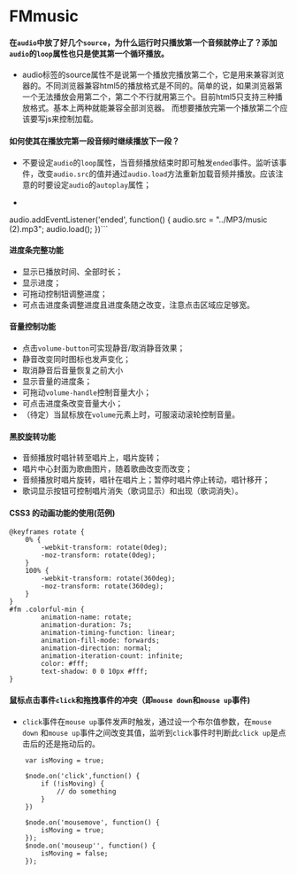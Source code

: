 # FMmusic


#### 在```audio```中放了好几个```source```，为什么运行时只播放第一个音频就停止了？添加```audio```的```loop```属性也只是使其第一个循环播放。
- audio标签的source属性不是说第一个播放完播放第二个，它是用来兼容浏览器的。不同浏览器兼容html5的播放格式是不同的。简单的说，如果浏览器第一个无法播放会用第二个，第二个不行就用第三个。目前html5只支持三种播放格式。基本上两种就能兼容全部浏览器。
  而想要播放完第一个播放第二个应该要写js来控制加载。
#### 如何使其在播放完第一段音频时继续播放下一段？
- 不要设定```audio```的```loop```属性，当音频播放结束时即可触发```ended```事件。监听该事件，改变```audio.src```的值并通过```audio.load```方法重新加载音频并播放。应该注意的时要设定```audio```的```autoplay```属性；
- ```
audio.addEventListener('ended', function() {
    audio.src = "../MP3/music (2).mp3";
    audio.load();
})```

#### 进度条完整功能
- 显示已播放时间、全部时长；
- 显示进度；
- 可拖动控制钮调整进度；
- 可点击进度条调整进度且进度条随之改变，注意点击区域应足够宽。

#### 音量控制功能
- 点击```volume-button```可实现静音/取消静音效果；
 - 静音改变同时图标也发声变化；
 - 取消静音后音量恢复之前大小
- 显示音量的进度条；
- 可拖动```volume-handle```控制音量大小；
- 可点击进度条改变音量大小；
- （待定）当鼠标放在```volume```元素上时，可服滚动滚轮控制音量。

#### 黑胶旋转功能
- 音频播放时唱针转至唱片上，唱片旋转；
- 唱片中心封面为歌曲图片，随着歌曲改变而改变；
- 音频播放时唱片旋转，唱针在唱片上；暂停时唱片停止转动，唱针移开；
- 歌词显示按钮可控制唱片消失（歌词显示）和出现（歌词消失）。

#### CSS3 的动画功能的使用(范例)
```
@keyframes rotate {
    0% {
        -webkit-transform: rotate(0deg);
        -moz-transform: rotate(0deg);
    }
    100% {
        -webkit-transform: rotate(360deg);
        -moz-transform: rotate(360deg);
    }
}
#fm .colorful-min {
        animation-name: rotate;
        animation-duration: 7s;
        animation-timing-function: linear;
        animation-fill-mode: forwards;
        animation-direction: normal;
        animation-iteration-count: infinite;
        color: #fff;
        text-shadow: 0 0 10px #fff;
}
```

#### 鼠标点击事件```click```和拖拽事件的冲突（即```mouse down```和```mouse up```事件)
- ```click```事件在```mouse up```事件发声时触发，通过设一个布尔值参数，在```mouse down``` 和``` mouse up ```事件之间改变其值，监听到```click```事件时判断此```click up```是点击后的还是拖动后的。

```
    var isMoving = true;

    $node.on('click',function() {
        if (!isMoving) {
            // do something
        }
    })

    $node.on('mousemove', function() {
        isMoving = true;
    });
    $node.on('mouseup'', function() {
        isMoving = false;
    });

```
